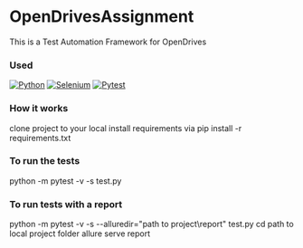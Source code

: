 # OpenDrivesAssignment
This is a Test Automation Framework for OpenDrives

### Used
[![Python](https://img.shields.io/badge/python-green.svg)]()
[![Selenium](https://img.shields.io/badge/selenium-blue.svg)]()
[![Pytest](https://img.shields.io/badge/pytest-yellow.svg)]()

### How it works
clone project to your local 
install requirements via pip install -r requirements.txt

### To run the tests
python -m pytest -v -s test.py

### To run tests with a report 
python -m pytest -v -s --alluredir="path to project\report" test.py
cd path to local project folder
allure serve report